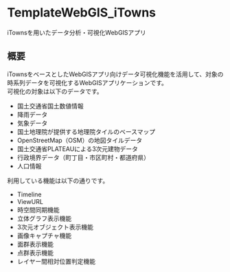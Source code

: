 # TemplateWebGIS_iTowns
iTownsを用いたデータ分析・可視化WebGISアプリ  

## 概要
iTownsをベースとしたWebGISアプリ向けデータ可視化機能を活用して、対象の時系列データを可視化するWebGISアプリケーションです。   
可視化の対象は以下のデータです。
- 国土交通省国土数値情報
- 降雨データ
- 気象データ
- 国土地理院が提供する地理院タイルのベースマップ
- OpenStreetMap（OSM）の地図タイルデータ
- 国土交通省PLATEAUによる3次元建物データ
- 行政境界データ（町丁目・市区町村・都道府県）
- 人口情報


利用している機能は以下の通りです。
- Timeline
- ViewURL
- 時空間同期機能
- 立体グラフ表示機能
- 3次元オブジェクト表示機能
- 画像キャプチャ機能
- 面群表示機能
- 点群表示機能
- レイヤー間相対位置判定機能
